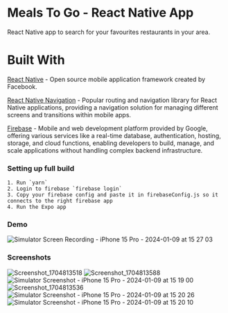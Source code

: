 
# Meals To Go - React Native App

React Native app to search for your favourites restaurants in your area.

# Built With

[React Native](https://reactnative.dev) -  Open source mobile application framework created by Facebook.

[React Native Navigation](https://reactnavigation.org) - Popular routing and navigation library for React Native applications, providing a navigation solution for managing different screens and transitions within mobile apps.

[Firebase](https://firebase.google.com) - Mobile and web development platform provided by Google, offering various services like a real-time database, authentication, hosting, storage, and cloud functions, enabling developers to build, manage, and scale applications without handling complex backend infrastructure.

### Setting up full build

    1. Run `yarn`
    2. Login to firebase `firebase login`
    3. Copy your firebase config and paste it in firebaseConfig.js so it connects to the right firebase app
    4. Run the Expo app
### Demo

![Simulator Screen Recording - iPhone 15 Pro - 2024-01-09 at 15 27 03](https://github.com/Vbabino/RN-MealsToGo/assets/91137272/34ad5052-f3a4-4dd8-86ec-2c0cf420f806)

### Screenshots

![Screenshot_1704813518](https://github.com/Vbabino/RN-MealsToGo/assets/91137272/0283aa1c-d97d-40cf-bb49-f9fc2509997d)
![Screenshot_1704813588](https://github.com/Vbabino/RN-MealsToGo/assets/91137272/544851a5-6530-453c-892e-65704809fd0d)
![Simulator Screenshot - iPhone 15 Pro - 2024-01-09 at 15 19 00](https://github.com/Vbabino/RN-MealsToGo/assets/91137272/b0e0b46a-9b73-4059-b652-36837add4a48)
![Screenshot_1704813536](https://github.com/Vbabino/RN-MealsToGo/assets/91137272/1d2d1f1e-667c-4faa-8e90-740fce64ef21)
![Simulator Screenshot - iPhone 15 Pro - 2024-01-09 at 15 20 26](https://github.com/Vbabino/RN-MealsToGo/assets/91137272/03b83771-49a3-46b0-988c-51055e162244)
![Simulator Screenshot - iPhone 15 Pro - 2024-01-09 at 15 20 10](https://github.com/Vbabino/RN-MealsToGo/assets/91137272/79acccc4-41b0-4cbc-884d-a8c73e51fa7f)













